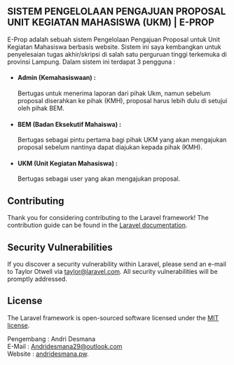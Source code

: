  <h2> SISTEM PENGELOLAAN PENGAJUAN PROPOSAL UNIT KEGIATAN MAHASISWA (UKM) | E-PROP </h2>

E-Prop adalah sebuah sistem Pengelolaan Pengajuan Proposal untuk Unit Kegiatan Mahasiswa berbasis website. Sistem ini saya kembangkan untuk
penyelesaian tugas akhir/skripsi di salah satu perguruan tinggi terkemuka di provinsi Lampung. Dalam sistem ini terdapat 3 pengguna :
- <h4> Admin (Kemahasiswaan) : </h4>Bertugas untuk menerima laporan dari pihak Ukm, namun sebelum proposal diserahkan ke pihak (KMH), proposal harus lebih dulu di setujui oleh pihak BEM.
- <h4> BEM (Badan Eksekutif Mahaiswa) : </h4>Bertugas sebagai pintu pertama bagi pihak UKM yang akan mengajukan proposal sebelum nantinya dapat diajukan kepada pihak (KMH).
- <h4> UKM (Unit Kegiatan Mahasiswa) : </h4>Bertugas sebagai user yang akan mengajukan proposal.



## Contributing

Thank you for considering contributing to the Laravel framework! The contribution guide can be found in the [Laravel documentation](https://laravel.com/docs/contributions).

## Security Vulnerabilities

If you discover a security vulnerability within Laravel, please send an e-mail to Taylor Otwell via [taylor@laravel.com](mailto:taylor@laravel.com). All security vulnerabilities will be promptly addressed.

## License

The Laravel framework is open-sourced software licensed under the [MIT license](https://opensource.org/licenses/MIT).

Pengembang : Andri Desmana<br>
E-Mail : Andridesmana29@outlook.com <br>
Website : [andridesmana.pw](http://andridesmana.pw/).
